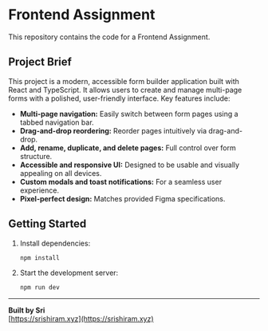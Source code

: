 # Frontend Assignment

This repository contains the code for a Frontend Assignment.

## Project Brief

This project is a modern, accessible form builder application built with React and TypeScript. It allows users to create and manage multi-page forms with a polished, user-friendly interface. Key features include:

- **Multi-page navigation:** Easily switch between form pages using a tabbed navigation bar.
- **Drag-and-drop reordering:** Reorder pages intuitively via drag-and-drop.
- **Add, rename, duplicate, and delete pages:** Full control over form structure.
- **Accessible and responsive UI:** Designed to be usable and visually appealing on all devices.
- **Custom modals and toast notifications:** For a seamless user experience.
- **Pixel-perfect design:** Matches provided Figma specifications.

## Getting Started

1. Install dependencies:
   ```bash
   npm install
   ```
2. Start the development server:
   ```bash
   npm run dev
   ```

---

**Built by Sri**  
[https://srishiram.xyz](https://srishiram.xyz)
